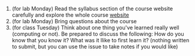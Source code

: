 1. (for lab Monday) Read the syllabus section of the course website carefully and explore the whole course [website](https://compsys-progtools.github.io/spring2025)
1. (for lab Monday) Bring questions about the course 
1. (for class Tuesday) Think about one thing you've learned really well (computing or not). Be prepared to discuss the following: How do you know that you know it? What was it llike to first learn it?  (nothing written to submit, but you can use the issue to take notes if you would like)